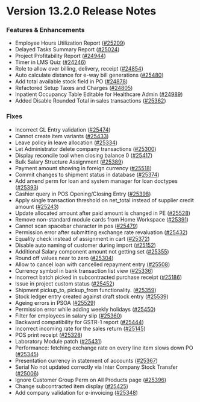 # Version 13.2.0 Release Notes

### Features & Enhancements

- Employee Hours Utilization Report ([#25209](https://github.com/frappe/psmnext/pull/25209))
- Delayed Tasks Summary Report ([#25024](https://github.com/frappe/psmnext/pull/25024))
- Project Profitability Report ([#24944](https://github.com/frappe/psmnext/pull/24944))
- Timer in LMS Quiz ([#24246](https://github.com/frappe/psmnext/pull/24246))
- Role to allow over billing, delivery, receipt ([#24854](https://github.com/frappe/psmnext/pull/24854))
- Auto calculate distance for e-way bill generations ([#25480](https://github.com/frappe/psmnext/pull/25480))
- Add total available stock field in PO ([#24878](https://github.com/frappe/psmnext/pull/24878))
- Refactored Setup Taxes and Charges ([#24805](https://github.com/frappe/psmnext/pull/24805))
- Inpatient Occupancy Table Editable for Healthcare Admin ([#24989](https://github.com/frappe/psmnext/pull/24989))
- Added Disable Rounded Total in sales transactions ([#25362](https://github.com/frappe/psmnext/pull/25362))


### Fixes

- Incorrect GL Entry validation ([#25474](https://github.com/frappe/psmnext/pull/25474))
- Cannot create item variants ([#25433](https://github.com/frappe/psmnext/pull/25433))
- Leave policy in leave allocation ([#25334](https://github.com/frappe/psmnext/pull/25334))
- Let Administrator delete company transactions ([#25300](https://github.com/frappe/psmnext/pull/25300))
- Display reconcile tool when closing balance 0 ([#25417](https://github.com/frappe/psmnext/pull/25417))
- Bulk Salary Structure Assignment ([#25389](https://github.com/frappe/psmnext/pull/25389))
- Payment amount showing in foreign currency ([#25518](https://github.com/frappe/psmnext/pull/25518))
- Commit changes to shipment status in database ([#25374](https://github.com/frappe/psmnext/pull/25374))
- Add amend perm for loan and system manager for loan doctypes ([#25393](https://github.com/frappe/psmnext/pull/25393))
- Cashier query in POS Opening/Closing Entry ([#25398](https://github.com/frappe/psmnext/pull/25398))
- Apply single transaction threshold on net_total instead of supplier credit amount ([#25243](https://github.com/frappe/psmnext/pull/25243))
- Update allocated amount after paid amount is changed in PE ([#25528](https://github.com/frappe/psmnext/pull/25528))
- Remove non-standard module cards from Home Workspace ([#25391](https://github.com/frappe/psmnext/pull/25391))
- Cannot scan spacebar character in pos ([#25479](https://github.com/frappe/psmnext/pull/25479))
- Permission error after submitting exchange rate revaluation ([#25432](https://github.com/frappe/psmnext/pull/25432))
- Equality check instead of assignment in cart ([#25372](https://github.com/frappe/psmnext/pull/25372))
- Disable auto naming of customer during import ([#25152](https://github.com/frappe/psmnext/pull/25152))
- Additional Salary component amount not getting set ([#25355](https://github.com/frappe/psmnext/pull/25355))
- Round off values near to zero ([#25304](https://github.com/frappe/psmnext/pull/25304))
- Allow to cancel loan with cancelled repayment entry ([#25508](https://github.com/frappe/psmnext/pull/25508))
- Currency symbol in bank transaction list view ([#25336](https://github.com/frappe/psmnext/pull/25336))
- Incorrect batch picked in subcontracted purchase receipt ([#25186](https://github.com/frappe/psmnext/pull/25186))
- Issue in project custom status ([#25452](https://github.com/frappe/psmnext/pull/25452))
- Shipment pickup_to, pickup_from functionality. ([#25359](https://github.com/frappe/psmnext/pull/25359))
- Stock ledger entry created against draft stock entry ([#25539](https://github.com/frappe/psmnext/pull/25539))
- Ageing errors in PSOA ([#25529](https://github.com/frappe/psmnext/pull/25529))
- Permission error while adding weekly holidays ([#25450](https://github.com/frappe/psmnext/pull/25450))
- Filter for employees in salary slip ([#25360](https://github.com/frappe/psmnext/pull/25360))
- Backward compatibility for GSTR-1 report ([#25444](https://github.com/frappe/psmnext/pull/25444))
- Incorrect incoming rate for the sales return ([#25145](https://github.com/frappe/psmnext/pull/25145))
- POS print receipt ([#25328](https://github.com/frappe/psmnext/pull/25328))
- Laboratory Module patch ([#25431](https://github.com/frappe/psmnext/pull/25431))
- Performance: fetching exchange rate on every line item slows down PO ([#25345](https://github.com/frappe/psmnext/pull/25345))
- Presentation currency in statement of accounts ([#25367](https://github.com/frappe/psmnext/pull/25367))
- Serial No not updated correctly via Inter Company Stock Transfer ([#25006](https://github.com/frappe/psmnext/pull/25006))
- Ignore Customer Group Perm on All Products page ([#25396](https://github.com/frappe/psmnext/pull/25396))
- Change subcontracted item display ([#25425](https://github.com/frappe/psmnext/pull/25425))
- Add company validation for e-invoicing ([#25348](https://github.com/frappe/psmnext/pull/25348))
